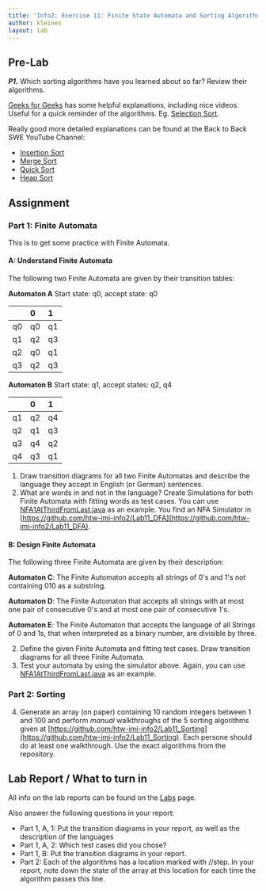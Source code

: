 ```yaml
---
title: 'Info2: Exercise 11: Finite State Automata and Sorting Algorithms'
author: kleinen
layout: lab
---
```


## Pre-Lab
***P1.*** Which sorting algorithms have you learned about so far? Review their algorithms. 

[Geeks for Geeks](https://www.geeksforgeeks.org/) has some helpful explanations, including nice videos. Useful for a quick reminder of the algorithms. Eg. [Selection Sort](https://www.geeksforgeeks.org/selection-sort/).

Really good more detailed explanations can be found at the Back to Back SWE YouTube Channel: 
* [Insertion Sort](https://youtu.be/ufIET8dMnus)
* [Merge Sort](https://youtu.be/alJswNJ4P3U)
* [Quick Sort](https://youtu.be/uXBnyYuwPe8)
* [Heap Sort](https://youtu.be/k72DtCnY4MU)

## Assignment

### Part 1: Finite Automata
This is to get some practice with Finite Automata.

#### A: Understand Finite Automata
The following two Finite Automata are given by their transition tables:

**Automaton A**
Start state: q0, accept state: q0

|    | 0  | 1  |
|:---|:---|:---|
| q0 | q0 | q1 |
| q1 | q2 | q3 |
| q2 | q0 | q1 |
| q3 | q2 | q3 |

**Automaton B**
Start state: q1, accept states: q2, q4

|    | 0  | 1  |
|:---|:---|:---|
| q1 | q2 | q4 |
| q2 | q1 | q3 |
| q3 | q4 | q2 |
| q4 | q3 | q1 |

1. Draw transition diagrams for all two Finite Automatas and describe the language they accept in English (or German) sentences. 
2. What are words in and not in the language? Create Simulations for both Finite Automata with fitting words as test cases. You can use [NFA1AtThirdFromLast.java](https://github.com/htw-imi-info2/Lab11_DFA/blob/master/test/examples/NFA1AtThirdFromLast.java) as an example. You find an NFA Simulator in [https://github.com/htw-imi-info2/Lab11_DFA](https://github.com/htw-imi-info2/Lab11_DFA).

#### B: Design Finite Automata
The following three Finite Automata are given by their description:

**Automaton C**: The Finite Automaton accepts all strings of 0's and 1's not containing 010 as a substring.

**Automaton D**: The Finite Automaton that accepts all strings with at most one pair of consecutive 0's and at most one pair of consecutive 1's.

**Automaton E**: The Finite Automaton that accepts the language of all Strings of 0 and 1s, that when interpreted as a binary number, are divisible by three.

2. Define the given Finite Automata and fitting test cases. Draw transition diagrams for all three Finite Automata.
3. Test your automata by using the simulator above. Again, you can use [NFA1AtThirdFromLast.java](https://github.com/htw-imi-info2/Lab11_DFA/blob/master/test/examples/NFA1AtThirdFromLast.java) as an example.

### Part 2: Sorting
4. Generate an array (on paper) containing 10 random integers between 1 and 100 and perform *manual* walkthroughs of the 5 sorting algorithms given at [https://github.com/htw-imi-info2/Lab11_Sorting](https://github.com/htw-imi-info2/Lab11_Sorting). Each persone should do at least one walkthrough. Use the exact algorithms from the repository. 

## Lab Report / What to turn in
All info on the lab reports can be found on the [Labs](https://bkleinen.github.io/classes/ss2020/info2/labs/) page.

Also answer the following questions in your report:
* Part 1, A, 1: Put the transition diagrams in your report, as well as the description of the languages
* Part 1, A, 2: Which test cases did you chose?
* Part 1, B: Put the transition diagrams in your report.
* Part 2: Each of the algorithms has a location marked with //step. In your report, note down the state of the array at this location for each time the algorithm passes this line.
